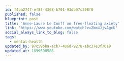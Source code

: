 ```yaml
---
id: f4ba2747-ef8f-4368-b701-93db97c308f0
published: false
blueprint: post
title: 'Anne-Laure Le Cunff on free-floating axiety'
link: 'https://www.youtube.com/watch?v=2km4JjvAgcU'
social_always_link_to_blog: false
tags:
  - mental-health
updated_by: 97c59bba-acb7-406d-9278-abc37e3f76a9
updated_at: 1699598586
---
```

